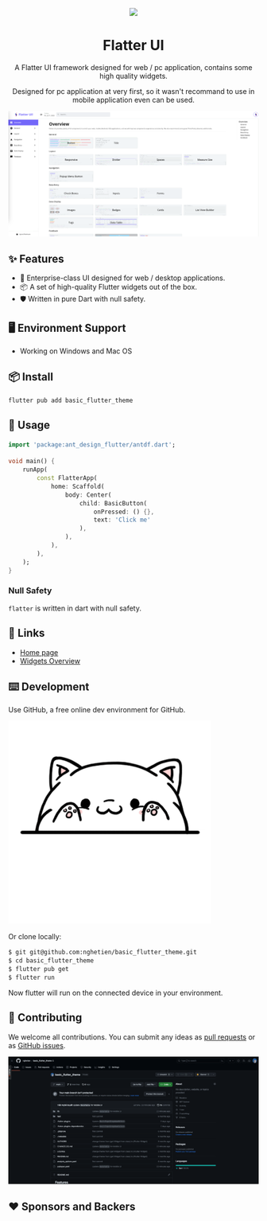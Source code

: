<!--
This README describes the package. If you publish this package to pub.dev,
this README's contents appear on the landing page for your package.

For information about how to write a good package README, see the guide for
[writing package pages](https://dart.dev/guides/libraries/writing-package-pages).

For general information about developing packages, see the Dart guide for
[creating packages](https://dart.dev/guides/libraries/create-library-packages)
and the Flutter guide for
[developing packages and plugins](https://flutter.dev/developing-packages).
-->

<p align="center">
  <a href="https://doc.antdf.xyz">
    <img width="200" src="https://flatter-ui-docs.web.app/logo.png">
  </a>
</p>

<h1 align="center">Flatter UI</h1>

<div align="center">

A Flatter UI framework designed for web / pc application, contains some high quality widgets.

Designed for pc application at very first, so it wasn't recommand to use in mobile application even can be used.

</div>

[![](./assets/images/overview_screen.png)](https://flatter-ui-docs.web.app/)

## ✨ Features

- 🌈 Enterprise-class UI designed for web / desktop applications.
- 📦 A set of high-quality Flutter widgets out of the box.
- 🛡 Written in pure Dart with null safety.

## 🖥 Environment Support

- Working on Windows and Mac OS

## 📦 Install

```bash
flutter pub add basic_flutter_theme
```

## 🔨 Usage

```dart
import 'package:ant_design_flutter/antdf.dart';

void main() {
    runApp(
        const FlatterApp(
            home: Scaffold(
                body: Center(
                    child: BasicButton(
                        onPressed: () {},
                        text: 'Click me'
                    ),
                ),
            ),
        ),
    );
}
```

### Null Safety

`flatter` is written in dart with null safety.

## 🔗 Links

- [Home page](https://flatter-ui-docs.web.app/)
- [Widgets Overview](https://flatter-ui-docs.web.app/docs/overview)

## ⌨️ Development

Use GitHub, a free online dev environment for GitHub.

[![Open in Github](./assets/images/giphy.gif)](https://github.com/nghetien/basic_flutter_theme)

Or clone locally:

```bash
$ git git@github.com:nghetien/basic_flutter_theme.git
$ cd basic_flutter_theme
$ flutter pub get
$ flutter run
```

Now flutter will run on the connected device in your environment.

## 🤝 Contributing

We welcome all contributions. You can submit any ideas as [pull requests](https://github.com/nghetien/basic_flutter_theme) or as [GitHub issues](https://github.com/nghetien/basic_flutter_theme/issues).

![Let's fund issues in this repository](./assets/images/git_issues.png)

## ❤️ Sponsors and Backers

